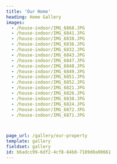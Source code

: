 ```yaml
---
title: 'Our Home'
heading: Home Gallery
images:
  - /house-indoor/IMG_6868.JPG
  - /house-indoor/IMG_6841.JPG
  - /house-indoor/IMG_6838.JPG
  - /house-indoor/IMG_6836.JPG
  - /house-indoor/IMG_6832.JPG
  - /house-indoor/IMG_6843.JPG
  - /house-indoor/IMG_6847.JPG
  - /house-indoor/IMG_6848.JPG
  - /house-indoor/IMG_6849.JPG
  - /house-indoor/IMG_6851.JPG
  - /house-indoor/IMG_6852.JPG
  - /house-indoor/IMG_6821.JPG
  - /house-indoor/IMG_6826.JPG
  - /house-indoor/IMG_6830.JPG
  - /house-indoor/IMG_6824.JPG
  - /house-indoor/IMG_6872.JPG
  - /house-indoor/IMG_6871.JPG



page_url: /gallery/our-property
template: gallery
fieldset: gallery
id: b6adcc99-6df2-4cf8-84b8-7189d0a90661
---
```

